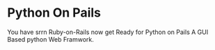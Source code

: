 # Python On Pails

You have srrn Ruby-on-Rails now get Ready for Python on Pails
A GUI Based python Web Framwork.
